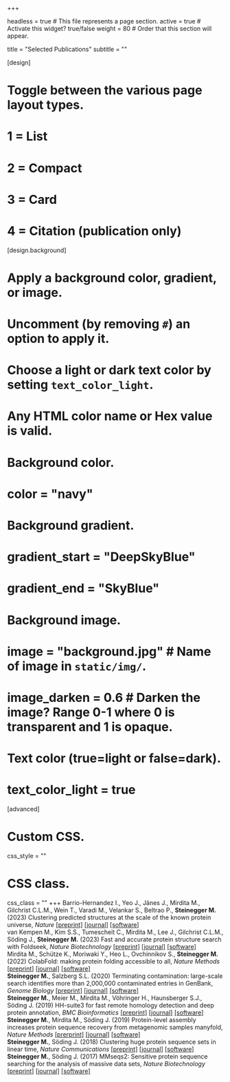 +++

headless = true  # This file represents a page section.
active = true  # Activate this widget? true/false
weight = 80  # Order that this section will appear.

title = "Selected Publications"
subtitle = ""

[design]
  # Toggle between the various page layout types.
  #   1 = List
  #   2 = Compact
  #   3 = Card
  #   4 = Citation (publication only)


[design.background]
  # Apply a background color, gradient, or image.
  #   Uncomment (by removing `#`) an option to apply it.
  #   Choose a light or dark text color by setting `text_color_light`.
  #   Any HTML color name or Hex value is valid.
  
  # Background color.
  # color = "navy"
  
  # Background gradient.
  # gradient_start = "DeepSkyBlue"
  # gradient_end = "SkyBlue"
  
  # Background image.
  # image = "background.jpg"  # Name of image in `static/img/`.
  # image_darken = 0.6  # Darken the image? Range 0-1 where 0 is transparent and 1 is opaque.

  # Text color (true=light or false=dark).
  # text_color_light = true  
  
[advanced]
 # Custom CSS. 
 css_style = ""
 
 # CSS class.
 css_class = ""
+++
Barrio-Hernandez I., Yeo J., Jänes J., Mirdita M., Gilchrist C.L.M., Wein T., Varadi M., Velankar S., Beltrao P., **Steinegger M.** (2023) Clustering predicted structures at the scale of the known protein universe, *Nature* [[preprint]](https://www.biorxiv.org/content/10.1101/2023.03.09.531927v1) [[journal]](https://www.nature.com/articles/s41586-023-06510-w) [[software]](https://foldseek.com)  
van Kempen M., Kim S.S., Tumescheit C., Mirdita M., Lee J., Gilchrist C.L.M., Söding J., **Steinegger M.** (2023) Fast and accurate protein structure search with Foldseek, *Nature Biotechnology* [[preprint]](https://www.biorxiv.org/content/10.1101/2022.02.07.479398v5) [[journal]](https://www.nature.com/articles/s41587-023-01773-0) [[software]](https://foldseek.com)  
Mirdita M., Schütze K., Moriwaki Y., Heo L., Ovchinnikov S., **Steinegger M.** (2022) ColabFold: making protein folding accessible to all, *Nature Methods* [[preprint]](https://www.biorxiv.org/content/10.1101/2021.08.15.456425v3) [[journal]](https://www.nature.com/articles/s41592-022-01488-1) [[software]](https://colabfold.com)  
**Steinegger M.**, Salzberg S.L. (2020) Terminating contamination: large-scale search identifies more than 2,000,000 contaminated entries in GenBank, *Genome Biology* [[preprint]](https://www.biorxiv.org/content/10.1101/2020.01.26.920173v1) [[journal]](https://genomebiology.biomedcentral.com/articles/10.1186/s13059-020-02023-1) [[software]](https://github.com/martin-steinegger/conterminator)  
**Steinegger M.**, Meier M., Mirdita M., Vöhringer H., Haunsberger S.J., Söding J. (2019) HH-suite3 for fast remote homology detection and deep protein annotation, *BMC Bioinformatics* [[preprint]](https://www.biorxiv.org/content/10.1101/560029v1) [[journal]](https://bmcbioinformatics.biomedcentral.com/articles/10.1186/s12859-019-3019-7) [[software]](https://github.com/soedinglab/hh-suite)  
**Steinegger M.**, Mirdita M., Söding J. (2019) Protein-level assembly increases protein sequence recovery from metagenomic samples manyfold, *Nature Methods* [[prerprint]](https://www.biorxiv.org/content/10.1101/386110v2) [[journal]](https://www.nature.com/articles/s41592-019-0437-4) [[software]](https://github.com/soedinglab/plass)  
**Steinegger M.**, Söding J. (2018) Clustering huge protein sequence sets in linear time, *Nature Communications* [[preprint]](https://www.biorxiv.org/content/10.1101/104034v4) [[journal]](https://www.nature.com/articles/s41467-018-04964-5) [[software]](https://github.com/soedinglab/mmseqs2)  
**Steinegger M.**, Söding J. (2017) MMseqs2: Sensitive protein sequence searching for the analysis of massive data sets, *Nature Biotechnology* [[preprint]](https://www.biorxiv.org/content/10.1101/079681v5.full) [[journal]](https://www.nature.com/articles/nbt.3988) [[software]](https://github.com/soedinglab/mmseqs2)
